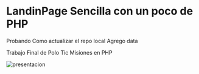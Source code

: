 # LandinPage Sencilla con un poco de PHP
Probando Como actualizar el repo local 
Agrego data

Trabajo Final de Polo Tic Misiones en PHP

![presentacion](https://user-images.githubusercontent.com/81052206/135691753-f57ac512-1a37-4c52-9a53-faf16963f696.jpg)
